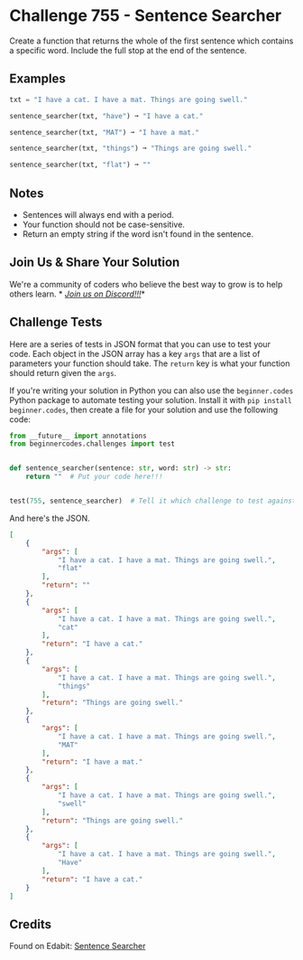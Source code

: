 # Challenge 755 - Sentence Searcher

Create a function that returns the whole of the first sentence which contains a specific word. Include the full stop at the end of the sentence.

## Examples
```python
txt = "I have a cat. I have a mat. Things are going swell."

sentence_searcher(txt, "have") ➞ "I have a cat."

sentence_searcher(txt, "MAT") ➞ "I have a mat."

sentence_searcher(txt, "things") ➞ "Things are going swell."

sentence_searcher(txt, "flat") ➞ ""
```
## Notes

- Sentences will always end with a period.
- Your function should not be case-sensitive.
- Return an empty string if the word isn't found in the sentence.

## Join Us & Share Your Solution

We're a community of coders who believe the best way to grow is to help others learn. *
*[Join us on Discord!!!](https://discord.gg/sfHykntuGy)**

## Challenge Tests

Here are a series of tests in JSON format that you can use to test your code. Each object in the JSON array has a
key `args` that are a list of parameters your function should take. The `return` key is what your function should return
given the `args`.

If you're writing your solution in Python you can also use the `beginner.codes` Python package to automate testing your
solution. Install it with `pip install beginner.codes`, then create a file for your solution and use the following code:

```python
from __future__ import annotations
from beginnercodes.challenges import test


def sentence_searcher(sentence: str, word: str) -> str:
    return ""  # Put your code here!!!


test(755, sentence_searcher)  # Tell it which challenge to test against
```

And here's the JSON.

```json
[
    {
        "args": [
            "I have a cat. I have a mat. Things are going swell.",
            "flat"
        ],
        "return": ""
    },
    {
        "args": [
            "I have a cat. I have a mat. Things are going swell.",
            "cat"
        ],
        "return": "I have a cat."
    },
    {
        "args": [
            "I have a cat. I have a mat. Things are going swell.",
            "things"
        ],
        "return": "Things are going swell."
    },
    {
        "args": [
            "I have a cat. I have a mat. Things are going swell.",
            "MAT"
        ],
        "return": "I have a mat."
    },
    {
        "args": [
            "I have a cat. I have a mat. Things are going swell.",
            "swell"
        ],
        "return": "Things are going swell."
    },
    {
        "args": [
            "I have a cat. I have a mat. Things are going swell.",
            "Have"
        ],
        "return": "I have a cat."
    }
]
```

## Credits

Found on Edabit: [Sentence Searcher](https://edabit.com/challenge/Q72X3J8jq7SzSSXui)
